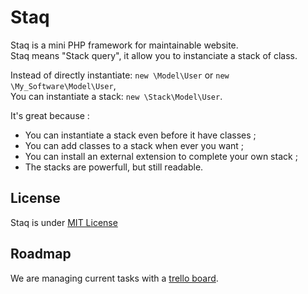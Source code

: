 Staq
======
Staq is a mini PHP framework for maintainable website.<br>
Staq means "Stack query", it allow you to instanciate a stack of class.

Instead of directly instantiate: <code>new \Model\User</code> or <code>new \My_Software\Model\User</code>,<br>
You can instantiate a stack: <code>new \Stack\Model\User</code>.

It's great because :

* You can instantiate a stack even before it have classes ;
* You can add classes to a stack when ever you want ;
* You can install an external extension to complete your own stack ;
* The stacks are powerfull, but still readable. 


License
--------
Staq is under [MIT License](http://opensource.org/licenses/MIT)


Roadmap
--------
We are managing current tasks with a [trello board](https://trello.com/board/staq/50de3fe18942735c620000a9).
